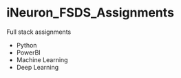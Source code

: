 # iNeuron_FSDS_Assignments

Full stack assignments
* Python
* PowerBI
* Machine Learning
* Deep Learning
 
